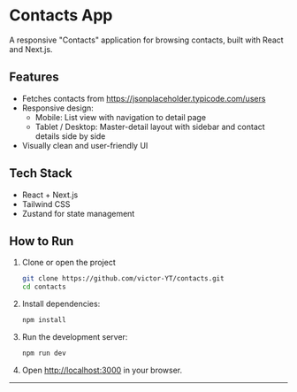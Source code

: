# Contacts App

A responsive "Contacts" application for browsing contacts, built with React and Next.js.

## Features

- Fetches contacts from https://jsonplaceholder.typicode.com/users
- Responsive design:
    - Mobile: List view with navigation to detail page
    - Tablet / Desktop: Master-detail layout with sidebar and contact details side by side
- Visually clean and user-friendly UI

## Tech Stack

- React + Next.js
- Tailwind CSS
- Zustand for state management

## How to Run

1. Clone or open the project
    ```bash
   git clone https://github.com/victor-YT/contacts.git
   cd contacts
    ```

2. Install dependencies:
    ```bash
    npm install
    ```

3. Run the development server:
    ```bash
    npm run dev
    ```

4. Open [http://localhost:3000](http://localhost:3000) in your browser.

---
